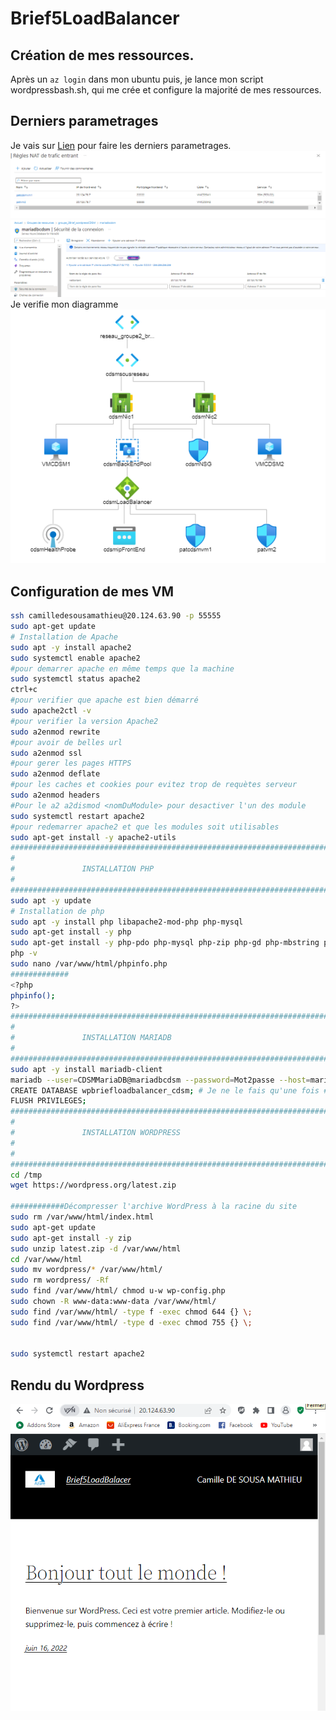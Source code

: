 # Brief5LoadBalancer

## Création de mes ressources.

Après un `az login` dans mon ubuntu puis, je lance mon script wordpressbash.sh, qui me crée et configure la majorité de mes ressources.

## Derniers parametrages 
Je vais sur [Lien](https://portal.azure.com/) pour faire les derniers parametrages.
 ![Règles NAT traffic entrant](https://github.com/Mellewanadoo/Brief5LoadBalancer/blob/main/regleNatEntrante.png)
  ![Règle PAT pour autorisé mon IP](https://github.com/Mellewanadoo/Brief5LoadBalancer/blob/main/mariadbpat.png)
  Je verifie mon diagramme ![Diagramme de mon réseau](https://github.com/Mellewanadoo/Brief5LoadBalancer/blob/main/diagramme.png)
  
## Configuration de mes VM
```bash
ssh camilledesousamathieu@20.124.63.90 -p 55555
sudo apt-get update 
# Installation de Apache
sudo apt -y install apache2
sudo systemctl enable apache2
#pour demarrer apache en même temps que la machine
sudo systemctl status apache2
ctrl+c
#pour verifier que apache est bien démarré
sudo apache2ctl -v
#pour verifier la version Apache2
sudo a2enmod rewrite
#pour avoir de belles url
sudo a2enmod ssl
#pour gerer les pages HTTPS
sudo a2enmod deflate
#pour les caches et cookies pour evitez trop de requètes serveur
sudo a2enmod headers
#Pour le a2 a2dismod <nomDuModule> pour desactiver l'un des module
sudo systemctl restart apache2
#pour redemarrer apache2 et que les modules soit utilisables
sudo apt-get install -y apache2-utils
############################################################################################
#
#				INSTALLATION PHP
#
############################################################################################
sudo apt -y update
# Installation de php
sudo apt -y install php libapache2-mod-php php-mysql
sudo apt-get install -y php
sudo apt-get install -y php-pdo php-mysql php-zip php-gd php-mbstring php-curl php-xml php-pear php-bcmath
php -v
sudo nano /var/www/html/phpinfo.php
############# 
<?php
phpinfo();
?>
############################################################################################
#
#				INSTALLATION MARIADB
#
############################################################################################
sudo apt -y install mariadb-client
mariadb --user=CDSMMariaDB@mariadbcdsm --password=Mot2passe --host=mariadbcdsm.mariadb.database.azure.com
CREATE DATABASE wpbriefloadbalancer_cdsm; # Je ne le fais qu'une fois #
FLUSH PRIVILEGES;
############################################################################################
#
#				INSTALLATION WORDPRESS
#
# 
############################################################################################
cd /tmp
wget https://wordpress.org/latest.zip

############Décompresser l'archive WordPress à la racine du site
sudo rm /var/www/html/index.html
sudo apt-get update 
sudo apt-get install -y zip
sudo unzip latest.zip -d /var/www/html
cd /var/www/html
sudo mv wordpress/* /var/www/html/
sudo rm wordpress/ -Rf
sudo find /var/www/html/ chmod u-w wp-config.php
sudo chown -R www-data:www-data /var/www/html/
sudo find /var/www/html/ -type f -exec chmod 644 {} \;
sudo find /var/www/html/ -type d -exec chmod 755 {} \;


sudo systemctl restart apache2
```
## Rendu du Wordpress 
![Mon Wordpress](https://github.com/Mellewanadoo/Brief5LoadBalancer/blob/main/Wordpress.png)
